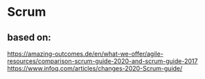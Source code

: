 # Scrum

## based on:
https://amazing-outcomes.de/en/what-we-offer/agile-resources/comparison-scrum-guide-2020-and-scrum-guide-2017
https://www.infoq.com/articles/changes-2020-Scrum-guide/
